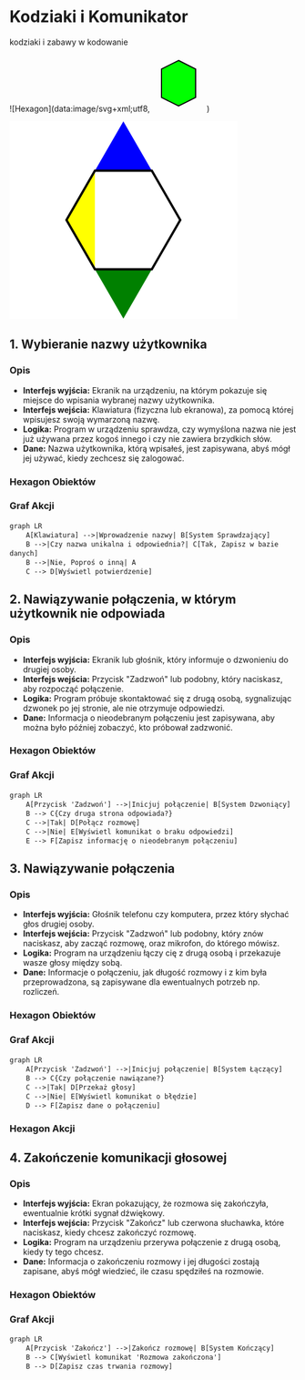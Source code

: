 # Kodziaki i Komunikator

kodziaki i zabawy w kodowanie


![Hexagon](data:image/svg+xml;utf8,<svg width="100" height="100" viewBox="0 0 100 100" xmlns="http://www.w3.org/2000/svg"><polygon points="50,10 80,25 80,75 50,90 20,75 20,25" fill="lime" stroke="black" stroke-width="2"/></svg>)

![Hipermodularna hexagonalna architektura](1.svg)

## 1. Wybieranie nazwy użytkownika

### Opis
   - **Interfejs wyjścia:** Ekranik na urządzeniu, na którym pokazuje się miejsce do wpisania wybranej nazwy użytkownika.
   - **Interfejs wejścia:** Klawiatura (fizyczna lub ekranowa), za pomocą której wpisujesz swoją wymarzoną nazwę.
   - **Logika:** Program w urządzeniu sprawdza, czy wymyślona nazwa nie jest już używana przez kogoś innego i czy nie zawiera brzydkich słów.
   - **Dane:** Nazwa użytkownika, którą wpisałeś, jest zapisywana, abyś mógł jej używać, kiedy zechcesz się zalogować.


### Hexagon Obiektów


### Graf Akcji
```mermaid
graph LR
    A[Klawiatura] -->|Wprowadzenie nazwy| B[System Sprawdzający]
    B -->|Czy nazwa unikalna i odpowiednia?| C[Tak, Zapisz w bazie danych]
    B -->|Nie, Poproś o inną| A
    C --> D[Wyświetl potwierdzenie]
```



## 2. Nawiązywanie połączenia, w którym użytkownik nie odpowiada

### Opis
   - **Interfejs wyjścia:** Ekranik lub głośnik, który informuje o dzwonieniu do drugiej osoby.
   - **Interfejs wejścia:** Przycisk "Zadzwoń" lub podobny, który naciskasz, aby rozpocząć połączenie.
   - **Logika:** Program próbuje skontaktować się z drugą osobą, sygnalizując dzwonek po jej stronie, ale nie otrzymuje odpowiedzi.
   - **Dane:** Informacja o nieodebranym połączeniu jest zapisywana, aby można było później zobaczyć, kto próbował zadzwonić.


### Hexagon Obiektów


### Graf Akcji
```mermaid
graph LR
    A[Przycisk 'Zadzwoń'] -->|Inicjuj połączenie| B[System Dzwoniący]
    B --> C{Czy druga strona odpowiada?}
    C -->|Tak| D[Połącz rozmowę]
    C -->|Nie| E[Wyświetl komunikat o braku odpowiedzi]
    E --> F[Zapisz informację o nieodebranym połączeniu]
```


## 3. Nawiązywanie połączenia

### Opis
   - **Interfejs wyjścia:** Głośnik telefonu czy komputera, przez który słychać głos drugiej osoby.
   - **Interfejs wejścia:** Przycisk "Zadzwoń" lub podobny, który znów naciskasz, aby zacząć rozmowę, oraz mikrofon, do którego mówisz.
   - **Logika:** Program na urządzeniu łączy cię z drugą osobą i przekazuje wasze głosy między sobą.
   - **Dane:** Informacje o połączeniu, jak długość rozmowy i z kim była przeprowadzona, są zapisywane dla ewentualnych potrzeb np. rozliczeń.

### Hexagon Obiektów

### Graf Akcji
```mermaid
graph LR
    A[Przycisk 'Zadzwoń'] -->|Inicjuj połączenie| B[System Łączący]
    B --> C{Czy połączenie nawiązane?}
    C -->|Tak| D[Przekaż głosy]
    C -->|Nie| E[Wyświetl komunikat o błędzie]
    D --> F[Zapisz dane o połączeniu]
```

### Hexagon Akcji


## 4. Zakończenie komunikacji głosowej

### Opis
   - **Interfejs wyjścia:** Ekran pokazujący, że rozmowa się zakończyła, ewentualnie krótki sygnał dźwiękowy.
   - **Interfejs wejścia:** Przycisk "Zakończ" lub czerwona słuchawka, które naciskasz, kiedy chcesz zakończyć rozmowę.
   - **Logika:** Program na urządzeniu przerywa połączenie z drugą osobą, kiedy ty tego chcesz.
   - **Dane:** Informacja o zakończeniu rozmowy i jej długości zostają zapisane, abyś mógł wiedzieć, ile czasu spędziłeś na rozmowie.


### Hexagon Obiektów


### Graf Akcji

```mermaid
graph LR
    A[Przycisk 'Zakończ'] -->|Zakończ rozmowę| B[System Kończący]
    B --> C[Wyświetl komunikat 'Rozmowa zakończona']
    B --> D[Zapisz czas trwania rozmowy]
```




